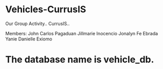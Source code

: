 # Vehicles-CurrusIS

Our Group Activity..
CurrusIS..

Members: 
John Carlos Pagaduan
Jillmarie Inocencio
Jonalyn Fe Ebrada
Yanie Danielle Exiomo

# The database name is vehicle_db.
